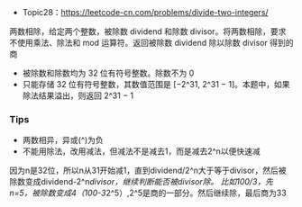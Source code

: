 - Topic28：https://leetcode-cn.com/problems/divide-two-integers/

两数相除，给定两个整数，被除数 dividend 和除数 divisor。将两数相除，要求不使用乘法、除法和 mod 运算符。返回被除数 dividend 除以除数 divisor 得到的商

* 被除数和除数均为 32 位有符号整数。除数不为 0
* 只能存储 32 位有符号整数，其数值范围是 [−2^31,  2^31 − 1]。本题中，如果除法结果溢出，则返回 2^31 − 1

### Tips

- 两数相异，异或(^)为负
- 不能用除法，改用减法，但减法不是减去1，而是减去2^n以便快速减

因为n是32位，所以n从31开始减1，直到dividend/2^n大于等于divisor，然后被除数变成dividend-2^n*divisor，继续判断能否被divisor除。
比如100/3，先n=5，被除数变成4（100-3*2^5）,2^5是商的一部分。然后继续除，最后商为33